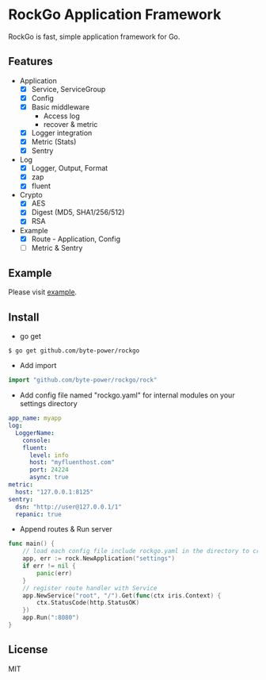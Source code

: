 # RockGo Application Framework

RockGo is fast, simple application framework for Go.

## Features
* Application
	* [x] Service, ServiceGroup
	* [x] Config
	* [x] Basic middleware
		* Access log
		* recover & metric
	* [x] Logger integration
	* [x] Metric (Stats)
	* [x] Sentry
* Log
	* [x] Logger, Output, Format
	* [x] zap
	* [x] fluent
* Crypto
	* [x] AES
	* [x] Digest (MD5, SHA1/256/512)
	* [x] RSA
* Example
	* [x] Route - Application, Config
	* [ ] Metric & Sentry

## Example
Please visit [example](/tree/master/_example).

## Install
* go get
```
$ go get github.com/byte-power/rockgo
```
* Add import
```go
import "github.com/byte-power/rockgo/rock"
```
* Add config file named "rockgo.yaml" for internal modules on your settings directory
```yaml
app_name: myapp
log:
  LoggerName:
    console:
    fluent:
      level: info
      host: "myfluenthost.com"
      port: 24224
      async: true
metric:
  host: "127.0.0.1:8125"
sentry:
  dsn: "http://user@127.0.0.1/1"
  repanic: true
```

* Append routes & Run server
```go
func main() {
	// load each config file include rockgo.yaml in the directory to create Application
	app, err := rock.NewApplication("settings")
	if err != nil {
		panic(err)
	}
	// register route handler with Service
	app.NewService("root", "/").Get(func(ctx iris.Context) {
		ctx.StatusCode(http.StatusOK)
	})
	app.Run(":8080")
}
```

## License
MIT
